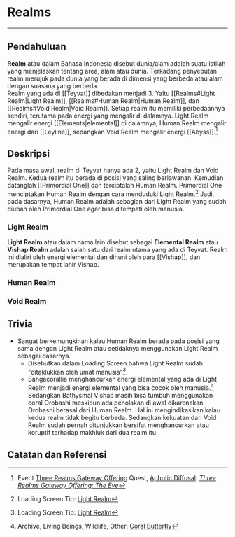 # Realms
---

## Pendahuluan
**Realm** atau dalam Bahasa Indonesia disebut dunia/alam adalah suatu istilah yang menjelaskan tentang area, alam atau dunia. Terkadang penyebutan realm merujuk pada dunia yang berada di dimensi yang berbeda atau alam dengan suasana yang berbeda.<br>
Realm yang ada di [[Teyvat]] dibedakan menjadi 3. Yaitu [[Realms#Light Realm|Light Realm]], [[Realms#Human Realm|Human Realm]], dan [[Realms#Void Realm|Void Realm]]. Setiap realm itu memiliki perbedaannya sendiri, terutama pada energi yang mengalir di dalamnya.  Light Realm mengalir energi [[Elements|elemental]] di dalamnya, Human Realm mengalir energi dari [[Leyline]], sedangkan Void Realm mengalir energi [[Abyss]].[^1]

## Deskripsi
Pada masa awal, realm di Teyvat hanya ada 2, yaitu Light Realm dan Void Realm. Kedua realm itu berada di posisi yang saling berlawanan. Kemudian datanglah [[Primordial One]] dan terciptalah Human Realm. Primordial One menciptakan Human Realm dengan cara menduduki Light Realm.[^2] Jadi, pada dasarnya, Human Realm adalah sebagian dari Light Realm yang sudah diubah oleh Primordial One agar bisa ditempati oleh manusia.

### Light Realm
**Light Realm** atau dalam nama lain disebut sebagai **Elemental Realm** atau **Vishap Realm** adalah salah satu dari realm utama yang ada di Teyvat. Realm ini dialiri oleh energi elemental dan dihuni oleh para [[Vishap]], dan merupakan tempat lahir Vishap.  

### Human Realm


### Void Realm

## Trivia
- Sangat berkemungkinan kalau Human Realm berada pada posisi yang sama dengan Light Realm atau setidaknya menggunakan Light Realm sebagai dasarnya.
	- Disebutkan dalam Loading Screen bahwa Light Realm sudah "ditaklukkan oleh umat manusia"[^2]
	- Sangacorallia menghancurkan energi elemental yang ada di Light Realm menjadi energi elemental yang bisa cocok oleh manusia.[^3] Sedangkan Bathysmal Vishap masih bisa tumbuh menggunakan coral Orobashi meskipun ada penolakan di awal dikarenakan Orobashi berasal dari Human Realm. Hal ini mengindikasikan kalau kedua realm tidak begitu berbeda. Sedangkan kekuatan dari Void Realm sudah pernah ditunjukkan bersifat menghancurkan atau koruptif terhadap makhluk dari dua realm itu.

## Catatan dan Referensi
[^1]: Event [Three Realms Gateway Offering](https://genshin-impact.fandom.com/wiki/Three_Realms_Gateway_Offering "Three Realms Gateway Offering") Quest, [Aphotic Diffusal](https://genshin-impact.fandom.com/wiki/Aphotic_Diffusal "Aphotic Diffusal"): _[Three Realms Gateway Offering: The Eve](https://genshin-impact.fandom.com/wiki/Three_Realms_Gateway_Offering:_The_Eve "Three Realms Gateway Offering: The Eve")_
[^2]: Loading Screen Tip: [Light Realm](https://genshin-impact.fandom.com/wiki/Loading_Screen#Light_Realm "Loading Screen")
[^3]: Archive, Living Beings, Wildlife, Other: [Coral Butterfly](https://genshin-impact.fandom.com/wiki/Coral_Butterfly "Coral Butterfly")